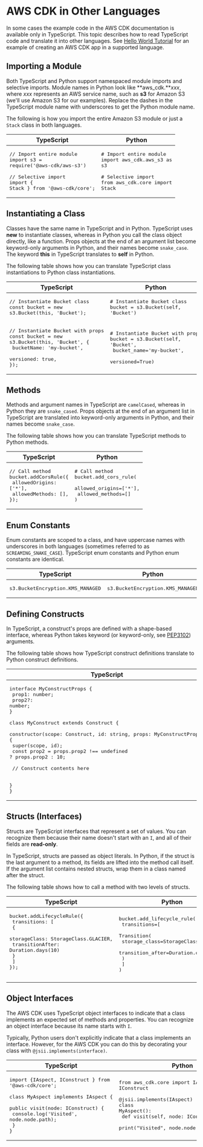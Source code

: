 # AWS CDK in Other Languages<a name="multiple_languages"></a>

In some cases the example code in the AWS CDK documentation is available only in TypeScript\. This topic describes how to read TypeScript code and translate it into other languages\. See [Hello World Tutorial](getting_started.md#hello_world_tutorial) for an example of creating an AWS CDK app in a supported language\.

## Importing a Module<a name="multiple_languages_import"></a>

Both TypeScript and Python support namespaced module imports and selective imports\. Module names in Python look like **aws\_cdk\.***xxx*, where *xxx* represents an AWS service name, such as **s3** for Amazon S3 \(we'll use Amazon S3 for our examples\)\. Replace the dashes in the TypeScript module name with underscores to get the Python module name\. 

The following is how you import the entire Amazon S3 module or just a `Stack` class in both languages\.


| TypeScript | Python | 
| --- |--- |
| <pre>// Import entire module<br />import s3 = require('@aws-cdk/aws-s3')<br /><br />// Selective import<br />import { Stack } from '@aws-cdk/core';</pre> | <pre># Import entire module<br />import aws_cdk.aws_s3 as s3<br /><br /># Selective import<br />from aws_cdk.core import Stack</pre>  | 

## Instantiating a Class<a name="multiple_languages_class"></a>

Classes have the same name in TypeScript and in Python\. TypeScript uses **new** to instantiate classes, whereas in Python you call the class object directly, like a function\. Props objects at the end of an argument list become keyword\-only arguments in Python, and their names become `snake_case`\. The keyword **this** in TypeScript translates to **self** in Python\. 

The following table shows how you can translate TypeScript class instantiations to Python class instantiations\.


| TypeScript | Python | 
| --- |--- |
| <pre>// Instantiate Bucket class<br />const bucket = new s3.Bucket(this, 'Bucket');</pre> | <pre># Instantiate Bucket class<br />bucket = s3.Bucket(self, 'Bucket')</pre> | 
| <pre>// Instantiate Bucket with props<br />const bucket = new s3.Bucket(this, 'Bucket', {<br />  bucketName: 'my-bucket',<br />   versioned: true,<br />});</pre> | <pre># Instantiate Bucket with props<br />bucket = s3.Bucket(self, 'Bucket', <br />  bucket_name='my-bucket',<br />  versioned=True)</pre> | 

## Methods<a name="multiple_languages_methods"></a>

Methods and argument names in TypeScript are `camelCased`, whereas in Python they are `snake_cased`\. Props objects at the end of an argument list in TypeScript are translated into keyword\-only arguments in Python, and their names become `snake_case`\.

The following table shows how you can translate TypeScript methods to Python methods\.


| TypeScript | Python | 
| --- |--- |
| <pre>// Call method<br />bucket.addCorsRule({<br />  allowedOrigins: ['*'],<br />  allowedMethods: [],<br />});</pre> | <pre># Call method<br />bucket.add_cors_rule(<br />  allowed_origins=['*'],<br />  allowed_methods=[]<br />)</pre> | 

## Enum Constants<a name="multiple_languages_enums"></a>

Enum constants are scoped to a class, and have uppercase names with underscores in both languages \(sometimes referred to as `SCREAMING_SNAKE_CASE`\)\. TypeScript enum constants and Python enum constants are identical\.


| TypeScript | Python | 
| --- |--- |
| <pre>s3.BucketEncryption.KMS_MANAGED</pre> | <pre>s3.BucketEncryption.KMS_MANAGED</pre> | 

## Defining Constructs<a name="multiple_languages_constructs"></a>

In TypeScript, a construct's props are defined with a shape\-based interface, whereas Python takes keyword \(or keyword\-only, see [PEP3102](https://www.python.org/dev/peps/pep-3102/)\) arguments\. 

The following table shows how TypeScript construct definitions translate to Python construct definitions\.


| TypeScript | Python | 
| --- |--- |
| <pre>interface MyConstructProps {<br />  prop1: number;<br />  prop2?: number;<br />}<br /><br />class MyConstruct extends Construct {<br />  constructor(scope: Construct, id: string, props: MyConstructProps) {<br />     super(scope, id);<br />     const prop2 = props.prop2 !== undefined ? props.prop2 : 10;<br /><br />    // Construct contents here<br /><br />  }<br />}</pre> | <pre>class MyConstruct(Construct):<br /><br />  def __init__(scope, id, *, prop1, prop2=10):<br />    super().__init__(scope, id)<br /><br />    # Construct contents here</pre>  | 

## Structs \(Interfaces\)<a name="multiple_languages_structs"></a>

Structs are TypeScript interfaces that represent a set of values\. You can recognize them because their name doesn't start with an `I`, and all of their fields are **read\-only**\.

In TypeScript, structs are passed as object literals\. In Python, if the struct is the last argument to a method, its fields are lifted into the method call itself\. If the argument list contains nested structs, wrap them in a class named after the struct\.

The following table shows how to call a method with two levels of structs\.


| TypeScript | Python | 
| --- |--- |
| <pre>bucket.addLifecycleRule({<br />  transitions: [<br />    {<br />      storageClass: StorageClass.GLACIER,<br />      transitionAfter: Duration.days(10)<br />    }<br />  ]<br />});<br />          </pre> | <pre>bucket.add_lifecycle_rule(<br />  transitions=[<br />    Transition(<br />      storage_class=StorageClass.GLACIER,<br />      transition_after=Duration.days(10)<br />    )<br />  ]<br />)</pre> | 

## Object Interfaces<a name="multiple_languages_object"></a>

The AWS CDK uses TypeScript object interfaces to indicate that a class implements an expected set of methods and properties\. You can recognize an object interface because its name starts with `I`\.

Typically, Python users don't explicitly indicate that a class implements an interface\. However, for the AWS CDK you can do this by decorating your class with `@jsii.implements(interface)`\. 


| TypeScript | Python | 
| --- |--- |
| <pre>import {IAspect, IConstruct } from '@aws-cdk/core';<br /><br />class MyAspect implements IAspect {<br />  public visit(node: IConstruct) {<br />    console.log('Visited', node.node.path);<br />  }<br />}</pre> | <pre>from aws_cdk.core import IAspect, IConstruct<br /><br />@jsii.implements(IAspect)<br />class MyAspect():<br />  def visit(self, node: IConstruct) -> None:<br />    print("Visited", node.node.path)</pre> | 